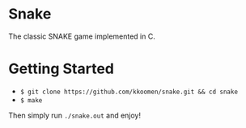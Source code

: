 # Snake

The classic SNAKE game implemented in C.

# Getting Started

- `$ git clone https://github.com/kkoomen/snake.git && cd snake`
- `$ make`

Then simply run `./snake.out` and enjoy!
